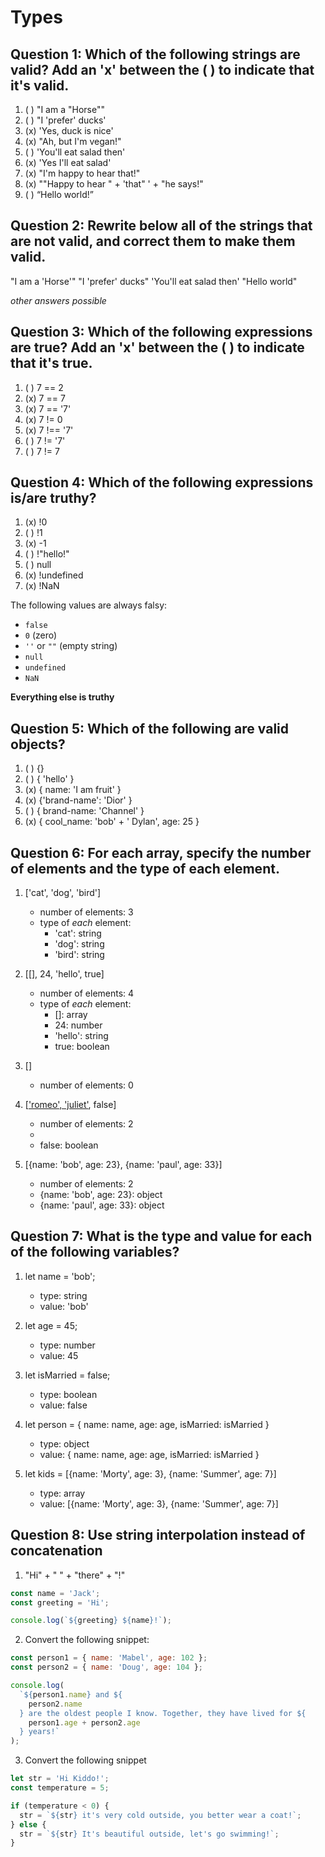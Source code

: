 # Types

## Question 1: Which of the following strings are valid? Add an 'x' between the ( ) to indicate that it's valid.

1. ( ) "I am a "Horse""
2. ( ) "I 'prefer' ducks'
3. (x) 'Yes, duck is nice'
4. (x) "Ah, but I\'m vegan!"
5. ( ) 'You'll eat salad then'
6. (x) 'Yes I\'ll eat salad'
7. (x) "I'm happy to hear that!"
8. (x) "\"Happy to hear " + 'that" ' + "he says!"
9. ( ) “Hello world!”

## Question 2: Rewrite below all of the strings that are not valid, and correct them to make them valid.

"I am a 'Horse'"
"I 'prefer' ducks"
'You\'ll eat salad then'
"Hello world"

_other answers possible_

## Question 3: Which of the following expressions are true? Add an 'x' between the ( ) to indicate that it's true.

1. ( ) 7 == 2
2. (x) 7 == 7
3. (x) 7 == '7'
4. (x) 7 != 0
5. (x) 7 !== '7'
6. ( ) 7 != '7'
7. ( ) 7 != 7

## Question 4: Which of the following expressions is/are truthy?

1. (x) !0
2. ( ) !1
3. (x) -1
4. ( ) !"hello!"
5. ( ) null
6. (x) !undefined
7. (x) !NaN

The following values are always falsy:

- `false`
- `0` (zero)
- `''` or `""` (empty string)
- `null`
- `undefined`
- `NaN`

**Everything else is truthy**

## Question 5: Which of the following are valid objects?

1. ( ) {}
2. ( ) { 'hello' }
3. (x) { name: 'I am fruit' }
4. (x) {'brand-name': 'Dior' }
5. ( ) { brand-name: 'Channel' }
6. (x) { cool_name: 'bob' + ' Dylan', age: 25 }

## Question 6: For each array, specify the number of elements and the type of each element.

1. ['cat', 'dog', 'bird']

   - number of elements: 3
   - type of _each_ element:
     - 'cat': string
     - 'dog': string
     - 'bird': string

2. [[], 24, 'hello', true]

   - number of elements: 4
   - type of _each_ element:
     - []: array
     - 24: number
     - 'hello': string
     - true: boolean

3. []

   - number of elements: 0

4. [['romeo', 'juliet'], false]

   - number of elements: 2
   - ['romeo', 'juliet']: array
   - false: boolean

5. [{name: 'bob', age: 23}, {name: 'paul', age: 33}]
   - number of elements: 2
   - {name: 'bob', age: 23}: object
   - {name: 'paul', age: 33}: object

## Question 7: What is the type and value for each of the following variables?

1. let name = 'bob';

   - type: string
   - value: 'bob'

2. let age = 45;

   - type: number
   - value: 45

3. let isMarried = false;

   - type: boolean
   - value: false

4. let person = { name: name, age: age, isMarried: isMarried }

   - type: object
   - value: { name: name, age: age, isMarried: isMarried }

5. let kids = [{name: 'Morty', age: 3}, {name: 'Summer', age: 7}]
   - type: array
   - value: [{name: 'Morty', age: 3}, {name: 'Summer', age: 7}]

## Question 8: Use string interpolation instead of concatenation

1. "Hi" + " " + "there" + "!"

```js
const name = 'Jack';
const greeting = 'Hi';

console.log(`${greeting} ${name}!`);
```

2. Convert the following snippet:

```js
const person1 = { name: 'Mabel', age: 102 };
const person2 = { name: 'Doug', age: 104 };

console.log(
  `${person1.name} and ${
    person2.name
  } are the oldest people I know. Together, they have lived for ${
    person1.age + person2.age
  } years!`
);
```

3. Convert the following snippet

```js
let str = 'Hi Kiddo!';
const temperature = 5;

if (temperature < 0) {
  str = `${str} it's very cold outside, you better wear a coat!`;
} else {
  str = `${str} It's beautiful outside, let's go swimming!`;
}
```
